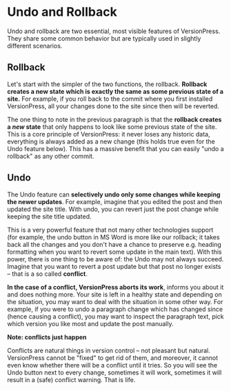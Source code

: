 # Undo and Rollback #

Undo and rollback are two essential, most visible features of VersionPress. They share some common behavior but are typically used in slightly different scenarios.


## Rollback ##

Let's start with the simpler of the two functions, the rollback. **Rollback creates a new state which is exactly the same as some previous state of a site.** For example, if you roll back to the commit where you first installed VersionPress, all your changes done to the site since then will be reverted.

The one thing to note in the previous paragraph is that the **rollback creates a *new* state** that only happens to look like some previous state of the site. This is a core principle of VersionPress: it never loses any historic data, everything is always added as a new change (this holds true even for the Undo feature below). This has a massive benefit that you can easily "undo a rollback" as any other commit.


## Undo ##

The Undo feature can **selectively undo only some changes while keeping the newer updates**. For example, imagine that you edited the post and then updated the site title. With undo, you can revert just the post change while keeping the site title updated.

This is a very powerful feature that not many other technologies support (for example, the undo button in MS Word is more like our rollback; it takes back all the changes and you don't have a chance to preserve e.g. heading formatting when you want to revert some update in the main text). With this power, there is one thing to be aware of: the Undo may not always succeed. Imagine that you want to revert a post update but that post no longer exists – that is a so called **conflict**.

**In the case of a conflict, VersionPress aborts its work**, informs you about it and does nothing more. Your site is left in a healthy state and depending on the situation, you may want to deal with the situation in some other way. For example, if you were to undo a paragraph change which has changed since (hence causing a conflict), you may want to inspect the paragraph text, pick which version you like most and update the post manually.

<div class="note">
  <strong>Note: conflicts just happen</strong>
  <p>Conflicts are natural things in version control – not pleasant but natural. VersionPress cannot be "fixed" to get rid of them, and moreover, it cannot even know whether there will be a conflict until it tries. So you will see the Undo button next to every change, sometimes it will work, sometimes it will result in a (safe) conflict warning. That is life.</p>
</div>
